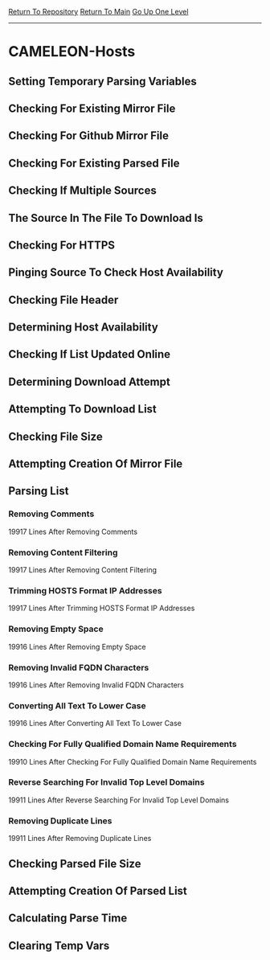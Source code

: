 [Return To Repository](https://github.com/deathbybandaid/piholeparser/)
[Return To Main](https://github.com/deathbybandaid/piholeparser/blob/master/RecentRunLogs/Mainlog.md)
[Go Up One Level](https://github.com/deathbybandaid/piholeparser/blob/master/RecentRunLogs/TopLevelScripts/30-Processing-Blacklists.md)
____________________________________
# CAMELEON-Hosts
## Setting Temporary Parsing Variables
## Checking For Existing Mirror File
## Checking For Github Mirror File
## Checking For Existing Parsed File
## Checking If Multiple Sources
## The Source In The File To Download Is
## Checking For HTTPS
## Pinging Source To Check Host Availability
## Checking File Header
## Determining Host Availability
## Checking If List Updated Online
## Determining Download Attempt
## Attempting To Download List
## Checking File Size
## Attempting Creation Of Mirror File
## Parsing List
### Removing Comments
19917 Lines After Removing Comments
### Removing Content Filtering
19917 Lines After Removing Content Filtering
### Trimming HOSTS Format IP Addresses
19917 Lines After Trimming HOSTS Format IP Addresses
### Removing Empty Space
19916 Lines After Removing Empty Space
### Removing Invalid FQDN Characters
19916 Lines After Removing Invalid FQDN Characters
### Converting All Text To Lower Case
19916 Lines After Converting All Text To Lower Case
### Checking For Fully Qualified Domain Name Requirements
19910 Lines After Checking For Fully Qualified Domain Name Requirements
### Reverse Searching For Invalid Top Level Domains
19911 Lines After Reverse Searching For Invalid Top Level Domains
### Removing Duplicate Lines
19911 Lines After Removing Duplicate Lines
## Checking Parsed File Size
## Attempting Creation Of Parsed List
## Calculating Parse Time
## Clearing Temp Vars
